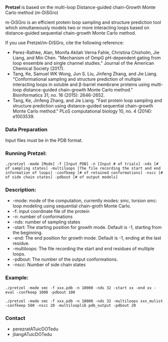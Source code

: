 **Pretzel** is based on the multi-loop Distance-guided chain-Growth Monte Carlo method (m-DiSGro)

m-DiSGro is an efficient protein loop sampling and structure prediction tool which simultaneously models two or more interacting loops based on distance-guided sequential chain-growth Monte Carlo method.

If you use Pretzel/m-DiSGro, cite the following reference:

* Perez-Rathke, Alan, Monifa Akilah Verna Fahie, Christina Chisholm, Jie Liang, and Min Chen. "Mechanism of OmpG pH-dependent gating from loop ensemble and single channel studies." Journal of the American Chemical Society (2017).
* Tang, Ke, Samuel WK Wong, Jun S. Liu, Jinfeng Zhang, and Jie Liang. "Conformational sampling and structure prediction of multiple interacting loops in soluble and β-barrel membrane proteins using multi-loop distance-guided chain-growth Monte Carlo method." Bioinformatics 31, no. 16 (2015): 2646-2652.
* Tang, Ke, Jinfeng Zhang, and Jie Liang. "Fast protein loop sampling and structure prediction using distance-guided sequential chain-growth Monte Carlo method." PLoS computational biology 10, no. 4 (2014): e1003539.

### Data Preparation

Input files must be in the PDB format.

### Running Pretzel: 

```
./pretzel -mode [Mode] -f [Input PDB] -n [Input # of trials] -nds [# of sampling states] -multiloops [The file recording the start and end information of loops] -confkeep [# of retained conformations] -nscc [# of side chain states] -pdbout [# of output models]
```

### Description:

* -mode: mode of the computation, currently modes: smc, torsion
       smc: loop modeling using sequential chain-groth Monte Carlo.
* -f: input coordinate file of the protein
* -n: number of conformations
* -nds: number of sampling states
* -start: The starting position for growth mode. Default is -1, starting from the beginning.
* -end: The end position for growth mode. Default is -1, ending at the last residue.
* -multiloops: The file recording the start and end residues of multiple loops.
* -pdbout: The number of the output conformations.
* -nscc: Number of side chain states

### Example:

```
./pretzel -mode smc -f xxx.pdb -n 10000 -nds 32 -start xx -end xx -eval -confkeep 1000 -pdbout 100
```

```
./pretzel -mode smc -f xxx.pdb -n 10000 -nds 32 -multiloops xxx_mulist -confkeep 500 -nscc 20 -multilooplib pdb_output -pdbout 20
```

### Contact

* perezratATuicDOTedu
* jliangATuicDOTedu
